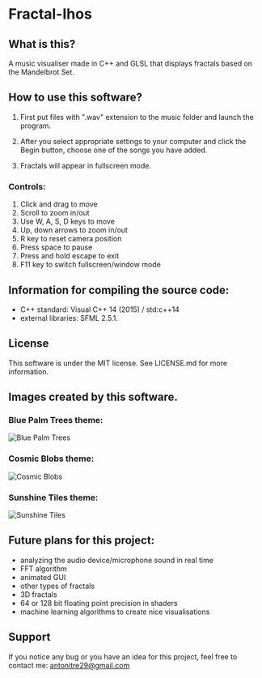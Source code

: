 # Fractal-Ihos

## What is this?

A music visualiser made in C++ and GLSL that displays fractals based on the Mandelbrot Set.

## How to use this software?

1. First put files with ".wav" extension to the music folder and launch the program.

2. After you select appropriate settings to your computer and click the Begin button, choose one of the songs you have added.

3. Fractals will appear in fullscreen mode.

### Controls:

1. Click and drag to move
2. Scroll to zoom in/out
3. Use W, A, S, D keys to move
4. Up, down arrows to zoom in/out
5. R key to reset camera position
6. Press space to pause
7. Press and hold escape to exit
8. F11 key to switch fullscreen/window mode

## Information for compiling the source code:

- C++ standard:       Visual C++ 14 (2015) / std:c++14
- external libraries: SFML 2.5.1.

## License

This software is under the MIT license. See LICENSE.md for more information.

## Images created by this software.

### Blue Palm Trees theme:
![Blue Palm Trees](https://user-images.githubusercontent.com/60294094/188024239-cf0159bb-6049-4e7f-aef5-e205fa7cf62f.JPG)

### Cosmic Blobs theme:
![Cosmic Blobs](https://user-images.githubusercontent.com/60294094/188024242-dab9624f-4f2e-4561-a0a4-b68d07520b96.JPG)

### Sunshine Tiles theme:
![Sunshine Tiles](https://user-images.githubusercontent.com/60294094/188024246-ce6b3610-ad00-4e1a-86f5-d5b4efdd6421.JPG)

## Future plans for this project:
- analyzing the audio device/microphone sound in real time
- FFT algorithm
- animated GUI
- other types of fractals
- 3D fractals
- 64 or 128 bit floating point precision in shaders
- machine learning algorithms to create nice visualisations

## Support
If you notice any bug or you have an idea for this project, feel free to contact me: antonitre29@gmail.com
